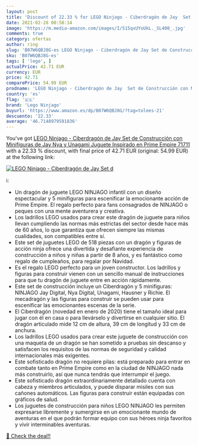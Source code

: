 ```yaml
---
layout: post
title: 'Discount of 22.33 % for LEGO Ninjago - Ciberdragón de Jay  Set d'
date: 2021-02-28 00:58:14
image: 'https://m.media-amazon.com/images/I/515qxUYoUkL._SL400_.jpg'
comments: true
category: ofertas
author: ring
slug: 'B07W6QBJ8G-es LEGO Ninjago - Ciberdragón de Jay Set de Construcción con...'
sku: 'B07W6QBJ8G-es'
tags: [ 'lego', ]
actualPrice: 42.71 EUR
currency: EUR
price: 42.71
comparePrice: 54.99 EUR
prodname: 'LEGO Ninjago - Ciberdragón de Jay  Set de Construcción con Minifiguras de Jay  Nya y Unagami  Juguete Inspirado en Prime Empire  71711 '
country: 'es'
flag: '🇪🇸'
brand: 'Lego Ninjago'
buyurl: 'https://www.amazon.es/dp/B07W6QBJ8G/?tag=tolees-21'
descuento: '22.33'
average: '46.7148979591836'
---
```


You've got [LEGO Ninjago - Ciberdragón de Jay  Set de Construcción con Minifiguras de Jay  Nya y Unagami  Juguete Inspirado en Prime Empire  71711 ](https://www.amazon.es/dp/B07W6QBJ8G/?tag=tolees-21) with a  22.33 % discount, with final price of 42.71 EUR (original: 54.99 EUR) at the following link:

[![LEGO Ninjago - Ciberdragón de Jay  Set d](https://m.media-amazon.com/images/I/515qxUYoUkL._SL400_.jpg)](https://www.amazon.es/dp/B07W6QBJ8G/?tag=tolees-21)

ℹ️:

- Un dragón de juguete LEGO NINJAGO infantil con un diseño espectacular y 5 minifiguras para escenificar la emocionante acción de Prime Empire. El regalo perfecto para fans consagrados de NINJAGO o peques con una mente aventurera y creativa.
- Los ladrillos LEGO usados para crear este dragón de juguete para niños llevan cumpliendo las normas más estrictas del sector desde hace más de 60 años, lo que garantiza que ofrecen siempre las mismas cualidades, son compatibles entre sí.
- Este set de juguetes LEGO de 518 piezas con un dragón y figuras de acción ninja ofrece una divertida y desafiante experiencia de construcción a niños y niñas a partir de 8 años, y es fantástico como regalo de cumpleaños, para regalar por Navidad.
- Es el regalo LEGO perfecto para un joven constructor. Los ladrillos y figuras para construir vienen con un sencillo manual de instrucciones para que tu dragón de juguete entre en acción rápidamente.
- Este set de construcción incluye un Ciberdragón y 5 minifiguras: NINJAGO Jay Digital, Nya Digital, Unagami, Hausner y Richie. El mecadragón y las figuras para construir se pueden usar para escenificar las emocionantes escenas de la serie.
- El Ciberdragón (novedad en enero de 2020) tiene el tamaño ideal para jugar con él en casa o para llevárselo y divertirse en cualquier sitio. El dragón articulado mide 12 cm de altura, 39 cm de longitud y 33 cm de anchura.
- Los ladrillos LEGO usados para crear este juguete de construcción con una maqueta de un dragón se han sometido a pruebas sin descanso y satisfacen los requisitos de las normas de seguridad y calidad internacionales más exigentes.
- Este sofisticado dragón no requiere pilas: está preparado para entrar en combate tanto en Prime Empire como en la ciudad de NINJAGO nada más construirlo, así que nunca tendrás que interrumpir el juego.
- Este sofisticado dragón extraordinariamente detallado cuenta con cabeza y miembros articulados, y puede disparar misiles con sus cañones automáticos. Las figuras para construir están equipadas con gráficos de salud.
- Los juguetes de construcción para niños LEGO NINJAGO les permiten expresarse libremente y sumergirse en un emocionante mundo de aventuras en el que podrán formar equipo con sus héroes ninja favoritos y vivir interminables aventuras.

[🛒 Check the deal!!](https://www.amazon.es/dp/B07W6QBJ8G/?tag=tolees-21)
